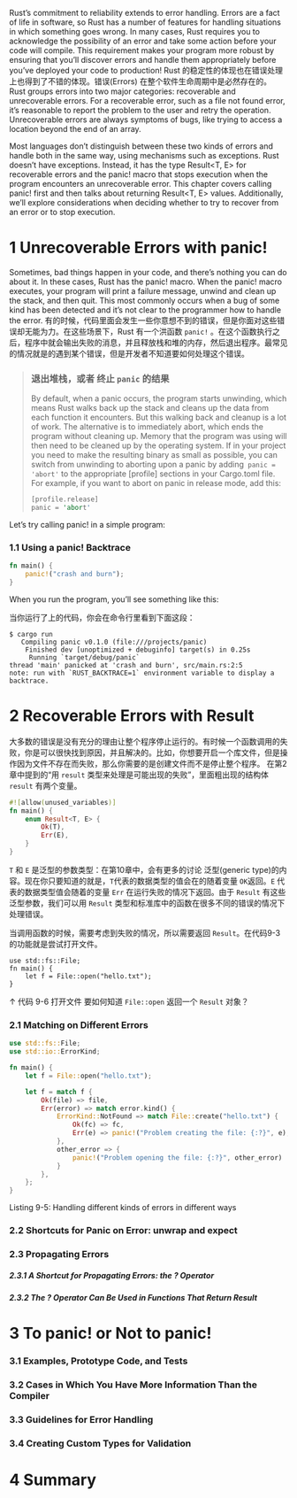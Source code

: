 Rust’s commitment to reliability extends to error handling. Errors are a fact of life in software, so Rust has a number of features for handling situations in which something goes wrong. In many cases, Rust requires you to acknowledge the possibility of an error and take some action before your code will compile. This requirement makes your program more robust by ensuring that you’ll discover errors and handle them appropriately before you’ve deployed your code to production!
Rust 的稳定性的体现也在错误处理上也得到了不错的体现。错误(Errors) 在整个软件生命周期中是必然存在的。
Rust groups errors into two major categories: recoverable and unrecoverable errors. For a recoverable error, such as a file not found error, it’s reasonable to report the problem to the user and retry the operation. Unrecoverable errors are always symptoms of bugs, like trying to access a location beyond the end of an array.

Most languages don’t distinguish between these two kinds of errors and handle both in the same way, using mechanisms such as exceptions. Rust doesn’t have exceptions. Instead, it has the type Result<T, E> for recoverable errors and the panic! macro that stops execution when the program encounters an unrecoverable error. This chapter covers calling panic! first and then talks about returning Result<T, E> values. Additionally, we’ll explore considerations when deciding whether to try to recover from an error or to stop execution.


# 1 Unrecoverable Errors with panic!

Sometimes, bad things happen in your code, and there’s nothing you can do about it. In these cases, Rust has the panic! macro. When the panic! macro executes, your program will print a failure message, unwind and clean up the stack, and then quit. This most commonly occurs when a bug of some kind has been detected and it’s not clear to the programmer how to handle the error.
有的时候，代码里面会发生一些你意想不到的错误，但是你面对这些错误却无能为力。在这些场景下，Rust 有一个洪函数 `panic!` 。在这个函数执行之后，程序中就会输出失败的消息，并且释放栈和堆的内存，然后退出程序。最常见的情况就是的遇到某个错误，但是开发者不知道要如何处理这个错误。


> ### 退出堆栈，或者 终止 `panic` 的结果
> By default, when a panic occurs, the program starts unwinding, which means Rust walks back up the stack and cleans up the data from each function it encounters. But this walking back and cleanup is a lot of work. The alternative is to immediately abort, which ends the program without cleaning up. Memory that the program was using will then need to be cleaned up by the operating system. If in your project you need to make the resulting binary as small as possible, you can switch from unwinding to aborting upon a panic by adding` panic = 'abort'` to the appropriate [profile] sections in your Cargo.toml file. For example, if you want to abort on panic in release mode, add this:
> ```rust
> [profile.release]
> panic = 'abort'
> ```

Let’s try calling panic! in a simple program:
### 1.1 Using a panic! Backtrace

```rust
fn main() {
    panic!("crash and burn");
}

```
When you run the program, you’ll see something like this:

当你运行了上的代码，你会在命令行里看到下面这段：
```
$ cargo run
   Compiling panic v0.1.0 (file:///projects/panic)
    Finished dev [unoptimized + debuginfo] target(s) in 0.25s
     Running `target/debug/panic`
thread 'main' panicked at 'crash and burn', src/main.rs:2:5
note: run with `RUST_BACKTRACE=1` environment variable to display a backtrace.
```


# 2 Recoverable Errors with Result
大多数的错误是没有充分的理由让整个程序停止运行的。有时候一个函数调用的失败，你是可以很快找到原因，并且解决的。比如，你想要开启一个库文件，但是操作因为文件不存在而失败，那么你需要的是创建文件而不是停止整个程序。
在第2章中提到的“用 `result` 类型来处理是可能出现的失败”，里面粗出现的结构体 `result` 有两个变量。
```rust
#![allow(unused_variables)]
fn main() {
    enum Result<T, E> {
        Ok(T),
        Err(E),
    }
}
```
`T` 和 `E` 是泛型的参数类型：在第10章中，会有更多的讨论 泛型(generic type)的内容。现在你只要知道的就是，`T`代表的数据类型的值会在的随着变量 `OK`返回。`E` 代表的数据类型值会随着的变量 `Err` 在运行失败的情况下返回。由于 `Result` 有这些泛型参数，我们可以用 `Result` 类型和标准库中的函数在很多不同的错误的情况下处理错误。

当调用函数的时候，需要考虑到失败的情况，所以需要返回 `Result`。在代码9-3 的功能就是尝试打开文件。
```
use std::fs::File;
fn main() {
    let f = File::open("hello.txt");
}
```
↑ 代码 9-6 打开文件
要如何知道 `File::open` 返回一个 `Result` 对象？







### 2.1 Matching on Different Errors
```rust
use std::fs::File;
use std::io::ErrorKind;

fn main() {
    let f = File::open("hello.txt");

    let f = match f {
        Ok(file) => file,
        Err(error) => match error.kind() {
            ErrorKind::NotFound => match File::create("hello.txt") {
                Ok(fc) => fc,
                Err(e) => panic!("Problem creating the file: {:?}", e),
            },
            other_error => {
                panic!("Problem opening the file: {:?}", other_error)
            }
        },
    };
}
```
Listing 9-5: Handling different kinds of errors in different ways

### 2.2 Shortcuts for Panic on Error: unwrap and expect



### 2.3 Propagating Errors



##### 2.3.1 A Shortcut for Propagating Errors: the ? Operator





##### 2.3.2 The ? Operator Can Be Used in Functions That Return Result


# 3 To panic! or Not to panic!

### 3.1 Examples, Prototype Code, and Tests


### 3.2 Cases in Which You Have More Information Than the Compiler


### 3.3 Guidelines for Error Handling



### 3.4 Creating Custom Types for Validation


# 4 Summary


